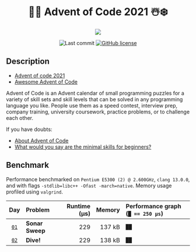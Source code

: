 <div align="center">

# 🎅🎄 Advent of Code 2021 ☃️❄️

![](https://img.shields.io/badge/stars%20⭐-4-gold.svg)

![Last commit](https://img.shields.io/github/last-commit/reverseila/aoc-2021)
[![GitHub license](https://img.shields.io/github/license/reverseila/aoc-2021?color=blue)](https://github.com/reverseila/aoc-2021/blob/main/LICENSE)

</div>

## Description

- [Advent of code 2021](https://adventofcode.com/2021/)
- [Awesome Advent of Code](https://github.com/Bogdanp/awesome-advent-of-code)


Advent of Code is an Advent calendar of small programming puzzles for a variety
of skill sets and skill levels that can be solved in any programming language
you like. People use them as a speed contest, interview prep, company training,
university coursework, practice problems, or to challenge each other. 

If you have doubts:

- [About Advent of Code](https://adventofcode.com/2021/about)
- [What would you say are the minimal skills for beginners?](https://old.reddit.com/r/adventofcode/comments/7kd8jt/what_would_you_say_are_the_minimal_skills_for/dre0uu3/)


## Benchmark

Performance benchmarked on `Pentium E5300 (2) @ 2.600GHz`, `clang 13.0.0`, and
with flags `-stdlib=libc++ -Ofast -march=native`. Memory usage profiled using
`valgrind`.


|            Day          | Problem                     | Runtime (μs) |   Memory | Performance graph (`█ == 250 μs`)    |
| :---------------------: | :-------------------------- | -----------: | -------: | :----------------------------------- |
| [`01`](01/src/main.cpp) | **Sonar Sweep**             |          229 |   137 kB | `██`                                 |
| [`02`](02/src/main.cpp) | **Dive!**                   |          229 |   138 kB | `██`                                 |
